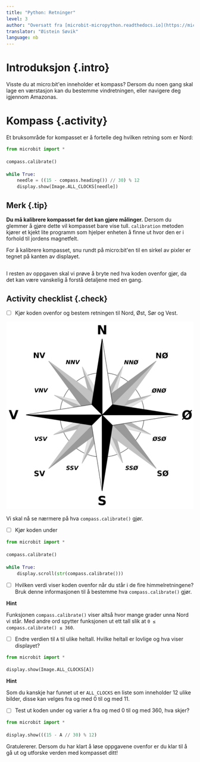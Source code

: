 ```yaml
---
title: "Python: Retninger"
level: 3
author: "Oversatt fra [microbit-micropython.readthedocs.io](https://microbit-micropython.readthedocs.io/en/latest/tutorials/direction.html)"
translator: "Øistein Søvik"
language: nb
---
```



# Introduksjon {.intro}

Visste du at micro:bit'en inneholder et kompass? Dersom du noen gang skal lage
en værstasjon kan du bestemme vindretningen, eller navigere deg igjennom
Amazonas.


# Kompass {.activity}

Et bruksområde for kompasset er å fortelle deg hvilken retning som er Nord:

```python
from microbit import *

compass.calibrate()

while True:
    needle = ((15 - compass.heading()) // 30) % 12
    display.show(Image.ALL_CLOCKS[needle])
```

## Merk {.tip}

**Du må kalibrere kompasset før det kan gjøre målinger.** Dersom du glemmer å
gjøre dette vil kompasset bare vise tull. `calibration` metoden kjører et kjekt
lite programm som hjelper enheten å finne ut hvor den er i forhold til jordens
magnetfelt.

For å kalibrere kompasset, snu rundt på micro:bit'en til en sirkel av pixler er
tegnet på kanten av displayet.

##

I resten av oppgaven skal vi prøve å bryte ned hva koden ovenfor gjør, da det
kan være vanskelig å forstå detaljene med en gang.

## Activity checklist {.check}

- [ ] Kjør koden ovenfor og bestem retningen til Nord, Øst, Sør og Vest.

![Viser de fire himmelretningene](Brosen_windrose_no.svg)

Vi skal nå se nærmere på hva `compass.calibrate()` gjør.

- [ ]  Kjør koden under

```python
from microbit import *

compass.calibrate()

while True:
    display.scroll(str(compass.calibrate()))
```

- [ ] Hvilken verdi viser koden ovenfor når du står i de fire himmelretningene?
      Bruk denne informasjonen til å bestemme hva `compass.calibrate()` gjør.

<toggle>
  <strong>Hint</strong>
  <hide>

Funksjonen `compass.calibrate()` viser altså hvor mange grader unna Nord vi
står. Med andre ord spytter funksjonen ut ett tall slik at `0 ≤
compass.calibrate() ≤ 360`.

</hide>
</toggle>

- [ ] Endre verdien til `A` til ulike heltall. Hvilke heltall er lovlige og hva
      viser displayet?


```python
from microbit import *

display.show(Image.ALL_CLOCKS[A])
```

<toggle>
  <strong>Hint</strong>
  <hide>

Som du kanskje har funnet ut er `ALL_CLOCKS` en liste som inneholder 12 ulike
bilder, disse kan velges fra og med 0 til og med 11.

</hide>
</toggle>

- [ ] Test ut koden under og varier `A` fra og med 0 til og med 360, hva skjer?


```python
from microbit import *

display.show(((15 - A // 30) % 12)
```

Gratulererer. Dersom du har klart å løse oppgavene ovenfor er du klar til å gå
ut og utforske verden med kompasset ditt!
